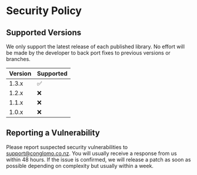 # Security Policy

## Supported Versions

We only support the latest release of each published library. No effort will be made by the developer to back port fixes to previous versions or branches.

| Version | Supported          |
| ------- | ------------------ |
| 1.3.x   | :white_check_mark: |
| 1.2.x   | :x:                |
| 1.1.x   | :x:                |
| 1.0.x   | :x:                |

## Reporting a Vulnerability

Please report suspected security vulnerabilities to support@conglomo.co.nz. You will usually receive a response from us within 48 hours. If the issue is confirmed, we will release a patch as soon as possible depending on complexity but usually within a week.
